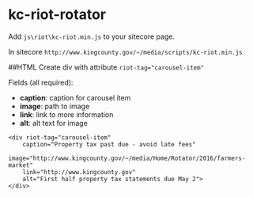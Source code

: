 # kc-riot-rotator

Add `js\riot\kc-riot.min.js` to your sitecore page.

In sitecore `http://www.kingcounty.gov/~/media/scripts/kc-riot.min.js`

##HTML
Create div with attribute `riot-tag="carousel-item"`

Fields (all required):
* **caption**: caption for carousel item
* **image**: path to image
* **link**: link to more information
* **alt**: alt text for image
```
<div riot-tag="carousel-item" 
    caption="Property tax past due - avoid late fees" 
    image="http://www.kingcounty.gov/~/media/Home/Rotator/2016/farmers-market" 
    link="http://www.kingcounty.gov" 
    alt="First half property tax statements due May 2">
</div>
```
